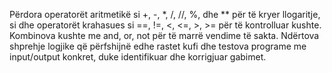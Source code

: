 Përdora operatorët aritmetikë si +, -, *, /, //, %, dhe ** për të kryer llogaritje, si dhe operatorët krahasues si ==, !=, <, <=, >, >= për të kontrolluar kushte. Kombinova kushte me and, or, not për të marrë vendime të sakta. Ndërtova shprehje logjike që përfshijnë edhe rastet kufi dhe testova programe me input/output konkret, duke identifikuar dhe korrigjuar gabimet.
